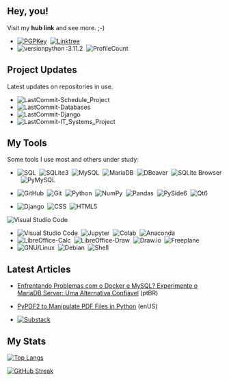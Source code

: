 ## Hey, you!
Visit my <strong>hub link</strong> and see more. ;-)

- [![PGPKey](https://img.shields.io/badge/PGP%20Key-0A0A0A?style=flat&logo=mail.ru&logoColor=FF0000)](https://keys.openpgp.org/search?q=ecop%40disroot.org)&nbsp;
[![Linktree](https://img.shields.io/badge/Links-edsoncopque-blue?style=flat&logo=linktree&logoColor=FF0000)](https://linktr.ee/edsoncopque)&nbsp;
- ![versionpython :3.11.2](https://img.shields.io/badge/Python%20version-3.11.2-blue)&nbsp;
![ProfileCount](https://komarev.com/ghpvc/?username=ecopque&color=yellow)&nbsp;


## Project Updates
Latest updates on repositories in use.
- ![LastCommit-Schedule_Project](https://img.shields.io/github/last-commit/ecopque/schedule_project?logo=&logoColor=white&label=/Schedule_Project&color=9bf12&&style=flat)&nbsp;
- ![LastCommit-Databases](https://img.shields.io/github/last-commit/ecopque/databases?logo=&logoColor=white&label=/Databases&color=9bf12&&style=flat)&nbsp;
- ![LastCommit-Django](https://img.shields.io/github/last-commit/ecopque/django?logo=&logoColor=white&label=/Django&color=9bf12&&style=flat)&nbsp;
- ![LastCommit-IT_Systems_Project](https://img.shields.io/github/last-commit/ecopque/it_systems_projects?logo=&logoColor=white&label=/IT_Systems_Projects&color=9bf12&&style=flat)&nbsp;

## My Tools
Some tools I use most and others under study:

- ![SQL](https://img.shields.io/badge/-SQL-000000?style=flat&logo=serverfault&logoColor=FF0000)&nbsp;
![SQLite3](https://img.shields.io/badge/-SQLite3-05122A?style=flat&logo=sqlite)&nbsp;
![MySQL](https://img.shields.io/badge/-MySQL-05122A?style=flat&logo=mysql)&nbsp;
![MariaDB](https://img.shields.io/badge/-MariaDB-05122A?style=flat&logo=mariadb)&nbsp;
![DBeaver](https://img.shields.io/badge/-DBeaver-05122A?style=flat&logo=dbeaver&logoColor=999900)&nbsp;
![SQLite Browser](https://img.shields.io/badge/-SQLite%20Browser-05122A?style=flat&logo=sqlite)&nbsp;
![PyMySQL](https://img.shields.io/badge/-PyMySQL-05122A?style=flat&logo=python&logoColor=999900)&nbsp;
- ![GitHub](https://img.shields.io/badge/-GitHub-05122A?style=flat&logo=github)&nbsp;
![Git](https://img.shields.io/badge/-Git-05122A?style=flat&logo=git)&nbsp;
![Python](https://img.shields.io/badge/-Python-05122A?style=flat&logo=python)&nbsp;
![NumPy](https://img.shields.io/badge/Numpy%20-%23013243.svg?&style=flat&logo=numpy&logoColor=white)&nbsp;
![Pandas](https://img.shields.io/badge/Pandas%20-%23150458.svg?&style=flat&logo=pandas&logoColor=white)&nbsp;
![PySide6](https://img.shields.io/badge/-PySide6-05122A?style=flat&logo=python&logoColor=white)&nbsp;
![Qt6](https://img.shields.io/badge/-Qt6--Designer-05122A?style=flat&logo=qt)&nbsp;

- ![Django](https://img.shields.io/badge/-Django-23013243?style=flat&logo=django&logoColor=092E20)&nbsp;
![CSS](https://img.shields.io/badge/-CSS-23013243?style=flat&logo=css3&logoColor=092E20)&nbsp;
![HTML5](https://img.shields.io/badge/-HTML-23013243?style=flat&logo=html5&logoColor=092E20)&nbsp;


![Visual Studio Code](https://img.shields.io/badge/-Visual%20Studio%20Code-05122A?style=flat&logo=visualstudiocode&logoColor=007ACC)

- ![Visual Studio Code](https://img.shields.io/badge/-Visual%20Studio%20Code-05122A?style=flat&logo=visual-studio-code&logoColor=007ACC)&nbsp;
![Jupyter](https://img.shields.io/badge/-Jupyter-05122A?style=flat&logo=jupyter)&nbsp;
![Colab](https://img.shields.io/badge/-Colab-05122A?style=flat&logo=googlecolab)&nbsp;
![Anaconda](https://img.shields.io/badge/-Anaconda-05122A?style=flat&logo=anaconda)&nbsp;
- ![LibreOffice-Calc](https://img.shields.io/badge/Calc%20-%23013243.svg?&style=flat&logo=libreoffice&logoColor=white)&nbsp;
![LibreOffice-Draw](https://img.shields.io/badge/Draw%20-%23013243.svg?&style=flat&logo=libreoffice&logoColor=white)&nbsp;
![Draw.io](https://img.shields.io/badge/-Draw.io-05122A?style=flat&logo=appveyor&logoColor=white)&nbsp;
![Freeplane](https://img.shields.io/badge/-Freeplane-05122A?style=flat&logo=gnu&logoColor=white)&nbsp;
- ![GNU/Linux](https://img.shields.io/badge/-GNU/Linux-05122A?style=flat&logo=linux)&nbsp;
![Debian](https://img.shields.io/badge/-Debian-000000?style=flat&logo=debian&logoColor=FF0000)&nbsp;
![Shell](https://img.shields.io/badge/-Shell-05122A?style=flat&logo=gnubash)&nbsp;


## Latest Articles
- [Enfrentando Problemas com o Docker e MySQL? Experimente o MariaDB Server: Uma Alternativa Confiável](https://ecop.substack.com/p/enfrentando-problemas-com-o-docker) (ptBR)
- [PyPDF2 to Manipulate PDF Files in Python](https://ecop.substack.com/p/pypdf2-to-manipulate-pdf-files) (enUS)

- [![Substack](https://img.shields.io/badge/-Substack-05122A?style=flat&logo=Substack)](https://ecop.substack.com/)

## My Stats
[![Top Langs](https://github-readme-stats.vercel.app/api/top-langs/?username=ecopque&layout=compact&theme=prussian)](https://github.com/anuraghazra/github-readme-stats)&nbsp;

[![GitHub Streak](https://streak-stats.demolab.com/?user=ecopque&theme=prussian)](https://git.io/streak-stats)&nbsp;




<!--
**ecopque/ecopque** is a ✨ _special_ ✨ repository because its `README.md` (this file) appears on your GitHub profile.

Here are some ideas to get you started:

- 🔭 I’m currently working on ...
- 🌱 I’m currently learning ...
- 👯 I’m looking to collaborate on ...
- 🤔 I’m looking for help with ...
- 💬 Ask me about ...
- 📫 How to reach me: ...
- 😄 Pronouns: ...
- ⚡ Fun fact: ...
-->

